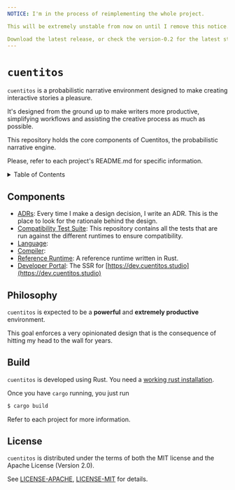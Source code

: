 ```yaml
--- 
NOTICE: I'm in the process of reimplementing the whole project. 

This will be extremely unstable from now on until I remove this notice.

Download the latest release, or check the version-0.2 for the latest stable version.
---
```


# `cuentitos`

`cuentitos` is a probabilistic narrative environment designed to make creating interactive stories a pleasure.

It's designed from the ground up to make writers more productive, simplifying workflows and assisting the creative process as much as possible.

This repository holds the core components of Cuentitos, the probabilistic narrative engine.

Please, refer to each project's README.md for specific information.


<details>
<summary>Table of Contents</summary>
- [Components](#components)
- [Philosophy](#philosophy)
- [License](#license)
</details>


## Components

- [ADRs](docs/architecture): Every time I make a design decision, I write an ADR. This is the place to look for the rationale behind the design.
- [Compatibility Test Suite](tests): This repository contains all the tests that are run against the different runtimes to ensure compatibility.
- [Language](language): 
- [Compiler](compiler):
- [Reference Runtime](runtime): A reference runtime written in Rust.
- [Developer Portal](website): The SSR for [https://dev.cuentitos.studio](https://dev.cuentitos.studio)
## Philosophy

`cuentitos` is expected to be a **powerful** and **extremely productive** environment.

This goal enforces a very opinionated design that is the consequence of hitting my head to the wall for years.

## Build

`cuentitos` is developed using Rust. You need a [working rust installation](https://www.rust-lang.org/tools/install).

Once you have `cargo` running, you just run

```bash
$ cargo build
```

Refer to each project for more information.

## License

`cuentitos` is distributed under the terms of both the MIT license and the
Apache License (Version 2.0).

See [LICENSE-APACHE](LICENSE-APACHE), [LICENSE-MIT](LICENSE-MIT) for details.